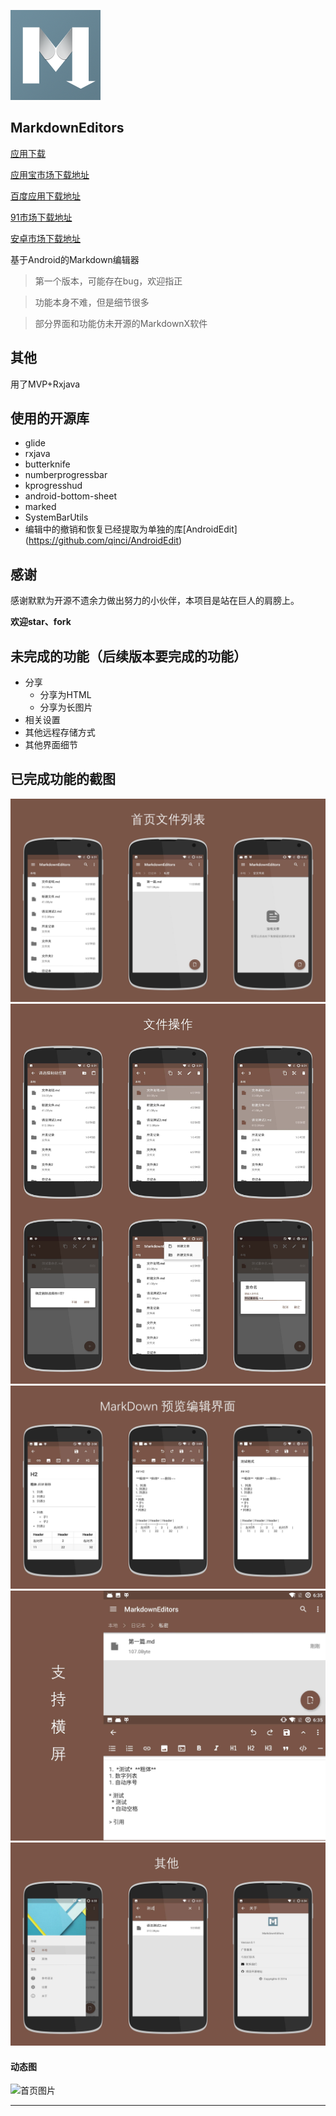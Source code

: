 ![首页列表](image/logo.png)
## MarkdownEditors
[应用下载](http://fir.im/mde)

[应用宝市场下载地址](http://android.app.qq.com/myapp/detail.htm?apkName=ren.qinc.markdowneditors)

[百度应用下载地址](http://shouji.baidu.com/software/9609110.html)

[91市场下载地址](http://apk.91.com/Soft/Android/ren.qinc.markdowneditors-1-0.1.html)

[安卓市场下载地址](http://apk.hiapk.com/appinfo/ren.qinc.markdowneditors/1)

基于Android的Markdown编辑器

> 第一个版本，可能存在bug，欢迎指正

> 功能本身不难，但是细节很多

> 部分界面和功能仿未开源的MarkdownX软件

其他
---
用了MVP+Rxjava


使用的开源库
---
* glide
* rxjava
* butterknife
* numberprogressbar
* kprogresshud
* android-bottom-sheet
* marked
* SystemBarUtils
* 编辑中的撤销和恢复已经提取为单独的库[AndroidEdit] (https://github.com/qinci/AndroidEdit)

感谢
---
感谢默默为开源不遗余力做出努力的小伙伴，本项目是站在巨人的肩膀上。

**欢迎star、fork**

未完成的功能（后续版本要完成的功能）
---

* 分享
	* 分享为HTML
	* 分享为长图片
* 相关设置
* 其他远程存储方式
* 其他界面细节

已完成功能的截图
---
![Image](image/image_new_01.jpg)
![Image](image/image_new_02.jpg)
![Image](image/image_new_05.jpg)
![Image](image/image_new_03.jpg)
![Image](image/image_new_04.jpg)
 

#### 动态图

![首页图片](image/markdown.gif)

---

